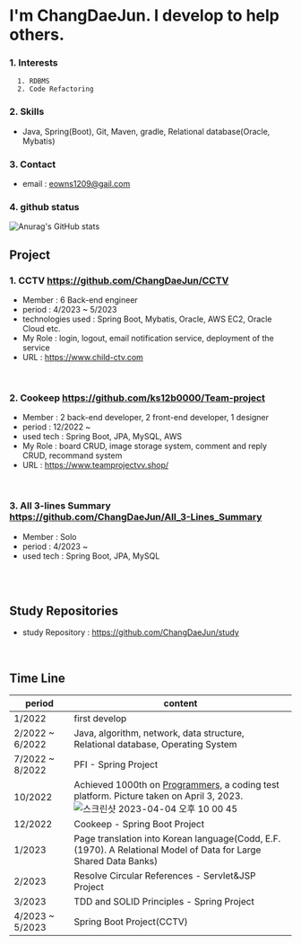 # I'm ChangDaeJun. I develop to help others.

### 1. Interests
```
  1. RDBMS
  2. Code Refactoring
```
### 2. Skills
  * Java, Spring(Boot), Git, Maven, gradle, Relational database(Oracle, Mybatis)

### 3. Contact
* email : eowns1209@gail.com

### 4. github status
![Anurag's GitHub stats](https://github-readme-stats.vercel.app/api?username=ChangDaeJun&theme=dark&show_icons=true)

## Project
  
### 1. CCTV <https://github.com/ChangDaeJun/CCTV>
  * Member : 6 Back-end engineer
  * period : 4/2023 ~ 5/2023
  * technologies used : Spring Boot, Mybatis, Oracle, AWS EC2, Oracle Cloud etc.
  * My Role : login, logout, email notification service, deployment of the service
  * URL : https://www.child-ctv.com
  
<br>

### 2. Cookeep <https://github.com/ks12b0000/Team-project>
  * Member :  2 back-end developer, 2 front-end developer, 1 designer
  * period : 12/2022 ~
  * used tech : Spring Boot, JPA, MySQL, AWS
  * My Role : board CRUD, image storage system, comment and reply CRUD, recommand system
  * URL : https://www.teamprojectvv.shop/
<br>

### 3. All 3-lines Summary <https://github.com/ChangDaeJun/All_3-Lines_Summary>
  * Member : Solo
  * period : 4/2023 ~
  * used tech : Spring Boot, JPA, MySQL
<br>
<br>
  
## Study Repositories
* study Repository : https://github.com/ChangDaeJun/study

<br>

## Time Line
|period|content|
|---|---|
|1/2022|first develop|
|2/2022 ~ 6/2022|Java, algorithm, network, data structure, Relational database, Operating System|
|7/2022 ~ 8/2022|PFI - Spring Project|
|10/2022|Achieved 1000th on [Programmers](https://programmers.co.kr/), a coding test platform. Picture taken on April 3, 2023. </br> ![스크린샷 2023-04-04 오후 10 00 45](https://user-images.githubusercontent.com/97227920/229799819-02fa86a3-61de-487c-866d-d55d7a85f947.png)|
|12/2022|Cookeep - Spring Boot Project|
|1/2023| Page translation into Korean language(Codd, E.F. (1970). A Relational Model of Data for Large Shared Data Banks)|
|2/2023|Resolve Circular References - Servlet&JSP Project|
|3/2023|TDD and SOLID Principles - Spring Project|
|4/2023 ~ 5/2023 | Spring Boot Project(CCTV)|
